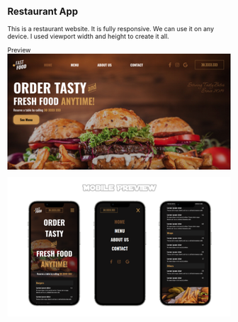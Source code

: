 ## Restaurant App

This is a restaurant website. It is fully responsive. We can use it on any device.
I used viewport width and height to create it all.

Preview
![Preview about website](https://raw.githubusercontent.com/megaseves/restaurant-react/main/demo/preview.jpg)



![Preview about website](https://raw.githubusercontent.com/megaseves/restaurant-react/main/demo/mobileView.png)

